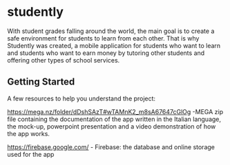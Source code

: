 # studently

With student grades falling around the world, the main goal is to create a safe environment for students to learn from each other. That is why Studently was created, a mobile application for students who want to learn and students who want to earn money by tutoring other students and offering other types of school services.

## Getting Started

A few resources to help you understand the project:

https://mega.nz/folder/dDshSAzT#wTAMnK2_m8sA67647cGlOg -MEGA zip file containing the documentation of the app written in the Italian language, the mock-up, powerpoint presentation and a video demonstration of how the app works.

https://firebase.google.com/ - Firebase: the database and online storage used for the app
